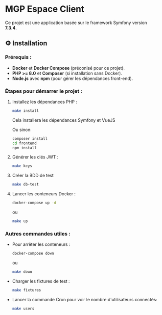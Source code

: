 # MGP Espace Client

Ce projet est une application basée sur le framework Symfony version **7.3.4**.

## ⚙️ **Installation**

### **Prérequis :**

- **Docker** et **Docker Compose** (préconisé pour ce projet).
- **PHP >= 8.0** et **Composer** (si installation sans Docker).
- **Node.js** avec **npm** (pour gérer les dépendances front-end).

### **Étapes pour démarrer le projet :**

1. Installez les dépendances PHP :
   ```bash
   make install
   ```
   Cela installera les dépendances Symfony et VueJS

   Ou sinon
   ```bash
   composer install
   cd frontend
   npm install
   ```

2. Générer les clés JWT :
   ```bash
   make keys
   ```

3. Créer la BDD de test
   ```bash
   make db-test
   ```
   
4. Lancer les conteneurs Docker :
   ```bash
   docker-compose up -d
   ```
   ou
    ```bash
   make up
   ```
   
### Autres commandes utiles :
- Pour arrêter les conteneurs :
  ```bash
  docker-compose down
  ```
  ou
  ```bash
  make down
  ```

- Charger les fixtures de test :
  ```bash
  make fixtures
  ```
  
- Lancer la commande Cron pour voir le nombre d'utilisateurs connectés:
    ```bash
    make users
    ```

